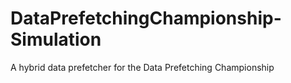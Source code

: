 # DataPrefetchingChampionship-Simulation
A hybrid data prefetcher for the Data Prefetching Championship
